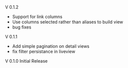 V 0.1.2

- Support for link columns
- Use columns selected rather than aliases to build view
- bug fixes

V 0.1.1 

- Add simple pagination on detail views
- fix filter persistance in liveview

V 0.1.0 Initial Release